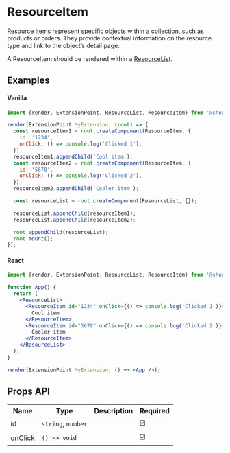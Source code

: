 # ResourceItem

Resource items represent specific objects within a collection, such as products or orders. They provide contextual information on the resource type and link to the object’s detail page.

A ResourceItem should be rendered within a [ResourceList](./ResourceList.md).

## Examples

#### Vanilla

```js
import {render, ExtensionPoint, ResourceList, ResourceItem} from '@shopify/argo-admin';

render(ExtensionPoint.MyExtension, (root) => {
  const resourceItem1 = root.createComponent(ResourceItem, {
    id: '1234',
    onClick: () => console.log('Clicked 1'),
  });
  resourceItem1.appendChild('Cool item');
  const resourceItem2 = root.createComponent(ResourceItem, {
    id: '5678',
    onClick: () => console.log('Clicked 2'),
  });
  resourceItem2.appendChild('Cooler item');

  const resourceList = root.createComponent(ResourceList, {});

  resourceList.appendChild(resourceItem1);
  resourceList.appendChild(resourceItem2);

  root.appendChild(resourceList);
  root.mount();
});
```

#### React

```jsx
import {render, ExtensionPoint, ResourceList, ResourceItem} from '@shopify/argo-admin-react';

function App() {
  return (
    <ResourceList>
      <ResourceItem id="1234" onClick={() => console.log('Clicked 1')}>
        Cool item
      </ResourceItem>
      <ResourceItem id="5678" onClick={() => console.log('Clicked 2')}>
        Cooler item
      </ResourceItem>
    </ResourceList>
  );
}

render(ExtensionPoint.MyExtension, () => <App />);
```

## Props API

| Name    | Type               | Description | Required |
| ------- | ------------------ | ----------- | -------- |
| id      | `string`, `number` |             | ☑️       |
| onClick | `() => void`       |             | ☑️       |
